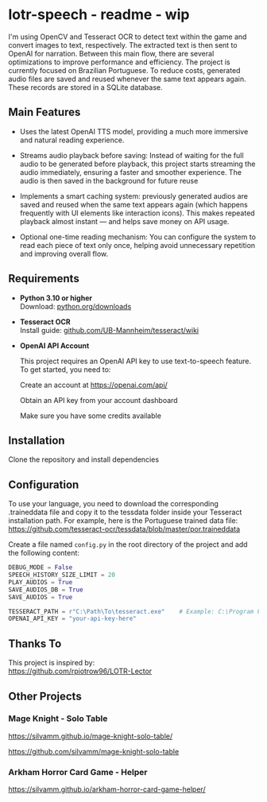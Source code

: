 # lotr-speech - readme - wip

I'm using OpenCV and Tesseract OCR to detect text within the game and convert images to text, respectively. The extracted text is then sent to OpenAI for narration. Between this main flow, there are several optimizations to improve performance and efficiency. The project is currently focused on Brazilian Portuguese.
To reduce costs, generated audio files are saved and reused whenever the same text appears again. These records are stored in a SQLite database.

## Main Features
- Uses the latest OpenAI TTS model, providing a much more immersive and natural reading experience.

- Streams audio playback before saving: Instead of waiting for the full audio to be generated before playback, this project starts streaming the audio immediately, ensuring a faster and smoother experience. The audio is then saved in the background for future reuse

- Implements a smart caching system: previously generated audios are saved and reused when the same text appears again (which happens frequently with UI elements like interaction icons). This makes repeated playback almost instant — and helps save money on API usage.

- Optional one-time reading mechanism: You can configure the system to read each piece of text only once, helping avoid unnecessary repetition and improving overall flow.

## Requirements

- **Python 3.10 or higher**  
   Download: [python.org/downloads](https://www.python.org/downloads/)

- **Tesseract OCR**  
   Install guide: [github.com/UB-Mannheim/tesseract/wiki](https://github.com/UB-Mannheim/tesseract/wiki)

- **OpenAI API Account**

   This project requires an OpenAI API key to use text-to-speech feature. To get started, you need to:

   Create an account at https://openai.com/api/

   Obtain an API key from your account dashboard

   Make sure you have some credits available 

## Installation

Clone the repository and install dependencies

## Configuration

To use your language, you need to download the corresponding .traineddata file and copy it to the tessdata folder inside your Tesseract installation path. For example, here is the Portuguese trained data file:
https://github.com/tesseract-ocr/tessdata/blob/master/por.traineddata



Create a file named `config.py` in the root directory of the project and add the following content:

```python
DEBUG_MODE = False
SPEECH_HISTORY_SIZE_LIMIT = 20 
PLAY_AUDIOS = True 
SAVE_AUDIOS_DB = True
SAVE_AUDIOS = True

TESSERACT_PATH = r"C:\Path\To\tesseract.exe"	# Example: C:\Program Files\Tesseract-OCR\tesseract.exe
OPENAI_API_KEY = "your-api-key-here"
```

## Thanks To

This project is inspired by:  
https://github.com/rpiotrow96/LOTR-Lector

## Other Projects

### Mage Knight - Solo Table

https://silvamm.github.io/mage-knight-solo-table/

https://github.com/silvamm/mage-knight-solo-table

### Arkham Horror Card Game - Helper

https://silvamm.github.io/arkham-horror-card-game-helper/